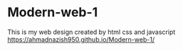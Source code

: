 # Modern-web-1
This is my web design created by html css and javascript
https://ahmadnazish950.github.io/Modern-web-1/

